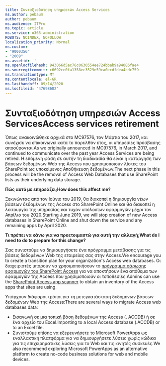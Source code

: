 ```yaml
---
title: Συνταξιοδότηση υπηρεσιών Access Services
ms.author: pebaum
author: pebaum
ms.audience: ITPro
ms.topic: article
ms.service: o365-administration
ROBOTS: NOINDEX, NOFOLLOW
localization_priority: Normal
ms.custom:
- "9000356"
- "2009"
ms.assetid: ''
ms.openlocfilehash: 943066d5ac76c0630554ee724bbab9a94086fae4
ms.sourcegitcommit: c6692ce0fa1358ec3529e59ca0ecdfdea4cdc759
ms.translationtype: MT
ms.contentlocale: el-GR
ms.lasthandoff: 09/14/2020
ms.locfileid: "47698682"
---
```

# <a name="access-services-retirement"></a><span data-ttu-id="92014-102">Συνταξιοδότηση υπηρεσιών Access Services</span><span class="sxs-lookup"><span data-stu-id="92014-102">Access services retirement</span></span>

<span data-ttu-id="92014-103">Όπως ανακοινώθηκε αρχικά στο MC97576, τον Μάρτιο του 2017, και συνέχισε να επικοινωνεί κατά το παρελθόν έτος, οι υπηρεσίες πρόσβασης αποσύρονται.</span><span class="sxs-lookup"><span data-stu-id="92014-103">As we originally announced in MC97576, in March 2017, and continued to communicate over the past year Access Services are being retired.</span></span> <span data-ttu-id="92014-104">Η επόμενη φάση σε αυτήν τη διαδικασία θα είναι η κατάργηση των βάσεων δεδομένων Web της Access που χρησιμοποιούν λίστες του SharePoint ως υποκείμενες Αποθήκευση δεδομένων.</span><span class="sxs-lookup"><span data-stu-id="92014-104">The next phase in this process will be the removal of Access Web Databases that use SharePoint lists as their underlying data storage.</span></span>

<span data-ttu-id="92014-105">**Πώς αυτό με επηρεάζει;**</span><span class="sxs-lookup"><span data-stu-id="92014-105">**How does this affect me?**</span></span>

<span data-ttu-id="92014-106">Ξεκινώντας από τον Ιούνιο του 2019, θα διακοπεί η δημιουργία νέων βάσεων δεδομένων της Access στο SharePoint Online και θα διακοπεί η λειτουργία της υπηρεσίας και τυχόν υπόλοιπων εφαρμογών μέχρι τον Απρίλιο του 2020.</span><span class="sxs-lookup"><span data-stu-id="92014-106">Starting June 2019, we will stop creation of new Access databases in SharePoint Online and shut down the service and any remaining apps by April 2020.</span></span>

<span data-ttu-id="92014-107">**Τι πρέπει να κάνω για να προετοιμαστώ για αυτή την αλλαγή;**</span><span class="sxs-lookup"><span data-stu-id="92014-107">**What do I need to do to prepare for this change?**</span></span>

<span data-ttu-id="92014-108">Σας συνιστούμε να δημιουργήσετε ένα πρόγραμμα μετάβασης για τις βάσεις δεδομένων Web της εταιρείας σας στην Access.</span><span class="sxs-lookup"><span data-stu-id="92014-108">We encourage you to create a transition plan for your organization's Access web databases.</span></span> <span data-ttu-id="92014-109">Οι διαχειριστές μπορούν να χρησιμοποιήσουν το [πρόγραμμα σάρωσης εφαρμογών του SharePoint Access](https://github.com/SharePoint/PnP-Tools/tree/master/Solutions/SharePoint.AccessApp.Scanner) για να αποκτήσουν ένα απόθεμα των εφαρμογών της Access που χρησιμοποιούν οι τοποθεσίες.</span><span class="sxs-lookup"><span data-stu-id="92014-109">Admins can use the [SharePoint Access app scanner](https://github.com/SharePoint/PnP-Tools/tree/master/Solutions/SharePoint.AccessApp.Scanner) to obtain an inventory of the Access apps that sites are using.</span></span>

<span data-ttu-id="92014-110">Υπάρχουν διάφοροι τρόποι για τη μετεγκατάσταση δεδομένων βάσεων δεδομένων Web της Access:</span><span class="sxs-lookup"><span data-stu-id="92014-110">There are several ways to migrate Access web databases data:</span></span>

- <span data-ttu-id="92014-111">Εισαγωγή σε μια τοπική βάση δεδομένων της Access (. ACCDB) ή σε ένα αρχείο του Excel.</span><span class="sxs-lookup"><span data-stu-id="92014-111">Importing to a local Access database (.ACCDB) or to an Excel file.</span></span>
- <span data-ttu-id="92014-112">Συνιστούμε επίσης να εξερευνήσετε το Microsoft PowerApps ως εναλλακτική πλατφόρμα για να δημιουργήσετε λύσεις χωρίς κώδικα για τις επιχειρηματικές λύσεις για το Web και τις κινητές συσκευές.</span><span class="sxs-lookup"><span data-stu-id="92014-112">We also recommend exploring Microsoft PowerApps as an alternative platform to create no-code business solutions for web and mobile devices.</span></span>